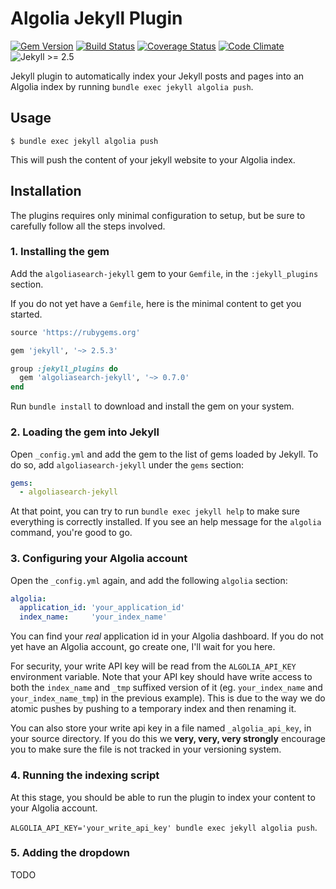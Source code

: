 # Algolia Jekyll Plugin 

[![Gem Version][1]](http://badge.fury.io/rb/algoliasearch-jekyll)
[![Build Status][2]](https://travis-ci.org/algolia/algoliasearch-jekyll)
[![Coverage Status][3]](https://coveralls.io/github/algolia/algoliasearch-jekyll?branch=master)
[![Code Climate][4]](https://codeclimate.com/github/algolia/algoliasearch-jekyll)
![Jekyll >= 2.5](https://img.shields.io/badge/jekyll-%3E%3D%202.5-green.svg)

Jekyll plugin to automatically index your Jekyll posts and pages into an
Algolia index by running `bundle exec jekyll algolia push`.

## Usage

```shell
$ bundle exec jekyll algolia push
```

This will push the content of your jekyll website to your Algolia index.

## Installation

The plugins requires only minimal configuration to setup, but be sure to
carefully follow all the steps involved.

### 1. Installing the gem

Add the `algoliasearch-jekyll` gem to your `Gemfile`, in the
`:jekyll_plugins` section. 

If you do not yet have a `Gemfile`, here is the minimal content to get you
started.

```ruby
source 'https://rubygems.org'

gem 'jekyll', '~> 2.5.3'

group :jekyll_plugins do
  gem 'algoliasearch-jekyll', '~> 0.7.0'
end
```

Run `bundle install` to download and install the gem on your system.

### 2. Loading the gem into Jekyll

Open `_config.yml` and add the gem to the list of gems loaded by Jekyll. To do
so, add `algoliasearch-jekyll` under the `gems` section:

```yaml
gems:
  - algoliasearch-jekyll
```

At that point, you can try to run `bundle exec jekyll help` to make sure
everything is correctly installed. If you see an help message for the `algolia`
command, you're good to go.

### 3. Configuring your Algolia account

Open the `_config.yml` again, and add the following `algolia` section:

```yaml
algolia:
  application_id: 'your_application_id'
  index_name:     'your_index_name'
```

You can find your *real* application id in your Algolia dashboard. If you do not
yet have an Algolia account, go create one, I'll wait for you here.

For security, your write API key will be read from the `ALGOLIA_API_KEY`
environment variable. 
Note that your API key should have write access to both the `index_name` and
`_tmp` suffixed version of it (eg. `your_index_name` and `your_index_name_tmp`)
in the previous example). This is due to the way we do atomic pushes by pushing
to a temporary index and then renaming it.

You can also store your write api key in a file named `_algolia_api_key`, in
your source directory. If you do this we __very, very, very strongly__ encourage
you to make sure the file is not tracked in your versioning system.

### 4. Running the indexing script

At this stage, you should be able to run the plugin to index your content to
your Algolia account. 

`ALGOLIA_API_KEY='your_write_api_key' bundle exec jekyll algolia push`.

### 5. Adding the dropdown

TODO


[1]: https://badge.fury.io/rb/algoliasearch-jekyll.svg
[2]: https://travis-ci.org/algolia/algoliasearch-jekyll.svg?branch=master
[3]: https://coveralls.io/repos/algolia/algoliasearch-jekyll/badge.svg?branch=master&service=github
[4]: https://codeclimate.com/github/algolia/algoliasearch-jekyll/badges/gpa.svg
[5]: https://www.algolia.com/doc/ruby#indexing-parameters
[6]: http://bundler.io/
[7]: https://www.algolia.com/doc/javascript
[8]: https://github.com/algolia/hyde
[9]: https://travis-ci.org/
[10]: http://docs.travis-ci.com/user/environment-variables/
[11]: /docs/travis-settings.png
[12]: https://travis-ci.org
